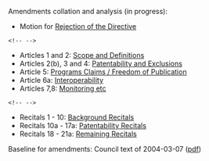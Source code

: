 Amendments collation and analysis (in progress):

-   Motion for [ Rejection of the
    Directive](PlenReject0507It "wikilink")

```{=html}
<!-- -->
```
-   Articles 1 and 2: [ Scope and Definitions](PlenDef0507It "wikilink")
-   Articles 2(b), 3 and 4: [ Patentability and
    Exclusions](PlenPatentability0507It "wikilink")
-   Article 5: [ Programs Claims / Freedom of
    Publication](PlenProgramClaims0507It "wikilink")
-   Article 6a: [ Interoperability](PlenInterop0507It "wikilink")
-   Articles 7,8: [ Monitoring etc](PlenFollowUp0507It "wikilink")

```{=html}
<!-- -->
```
-   Recitals 1 - 10: [ Background
    Recitals](PlenBackgroundRecitals0507It "wikilink")
-   Recitals 10a - 17a: [ Patentability
    Recitals](PlenPatentabilityRecitals0507It "wikilink")
-   Recitals 18 - 21a: [ Remaining
    Recitals](PlenRemainingRecitals0507It "wikilink")

Baseline for amendments: Council text of 2004-03-07
([pdf](http://register.consilium.eu.int/pdf/en/04/st11/st11979-re01.it04.pdf "wikilink"))
